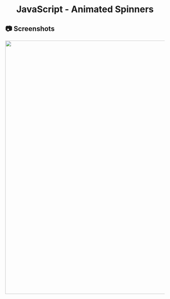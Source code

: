 <h1 align="center">
   JavaScript - Animated Spinners
</h1>

<h2>
📷 Screenshots
</h2>

<p align="center">
  <img src="https://github.com/ozkannbuyuk/js-exercises/assets/111967202/724cf6fb-e174-4d19-a8e4-19dcbc819acd" width="800" />
</p>
